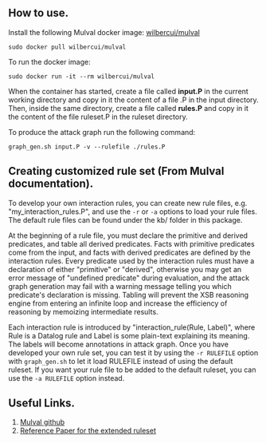 ## How to use.

Install the following Mulval docker image: [wilbercui/mulval][1]
```
sudo docker pull wilbercui/mulval
```

To run the docker image:
```
sudo docker run -it --rm wilbercui/mulval
```

When the container has started, create a file called **input.P** in the current working directory and copy in it the content of a file .P in the input directory. Then, inside the same directory, create a file called **rules.P** and copy in it the content of the file ruleset.P in the ruleset directory.

To produce the attack graph run the following command:
```
graph_gen.sh input.P -v --rulefile ./rules.P
```

## Creating customized rule set (From Mulval documentation).

To develop your own interaction rules, you can create new rule files, e.g. "my_interaction_rules.P", and use the `-r` or `-a` options to load your rule files. The default rule files can be found under the kb/ folder in this package.

At the beginning of a rule file, you must declare the primitive and derived predicates, and table all derived predicates. Facts with primitive predicates come from the input, and facts with derived predicates are defined by the interaction rules. Every predicate used by the interaction rules must have a declaration of either "primitive" or "derived", otherwise you may get an error message of "undefined predicate" during evaluation, and the attack graph generation may fail with a warning message telling you which predicate's declaration is missing. Tabling will prevent the XSB reasoning engine from entering an infinite loop and increase the efficiency of reasoning by memoizing intermediate results.

Each interaction rule is introduced by "interaction_rule(Rule, Label)", where Rule is a Datalog rule and Label is some plain-text explaining its meaning. The labels will become annotations in attack graph. 
Once you have developed your own rule set, you can test it by using the `-r RULEFILE` option with `graph_gen.sh` to let it load RULEFILE instead of using the default ruleset. If you want your rule file to be added to the default ruleset, you can use the `-a RULEFILE` option instead.

## Useful Links.
1. [Mulval github][2]
2. [Reference Paper for the extended ruleset][3]

[1]: https://hub.docker.com/r/wilbercui/mulval
[2]: https://github.com/risksense/mulval/tree/master
[3]: https://arxiv.org/pdf/1906.09786.pdf
